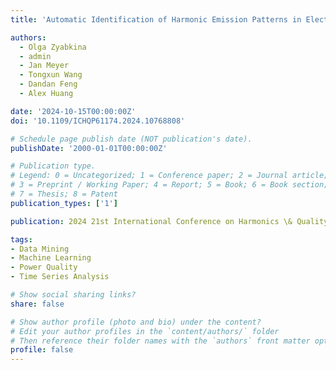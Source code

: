 ```yaml
---
title: 'Automatic Identification of Harmonic Emission Patterns in Electricity Networks based on Clustering and Principal Component Analysis'

authors:
  - Olga Zyabkina
  - admin
  - Jan Meyer
  - Tongxun Wang
  - Dandan Feng
  - Alex Huang

date: '2024-10-15T00:00:00Z'
doi: '10.1109/ICHQP61174.2024.10768808'

# Schedule page publish date (NOT publication's date).
publishDate: '2000-01-01T00:00:00Z'

# Publication type.
# Legend: 0 = Uncategorized; 1 = Conference paper; 2 = Journal article;
# 3 = Preprint / Working Paper; 4 = Report; 5 = Book; 6 = Book section;
# 7 = Thesis; 8 = Patent
publication_types: ['1']

publication: 2024 21st International Conference on Harmonics \& Quality of Power (ICHQP)

tags:
- Data Mining
- Machine Learning
- Power Quality
- Time Series Analysis

# Show social sharing links?
share: false

# Show author profile (photo and bio) under the content?
# Edit your author profiles in the `content/authors/` folder
# Then reference their folder names with the `authors` front matter option above
profile: false
---
```

